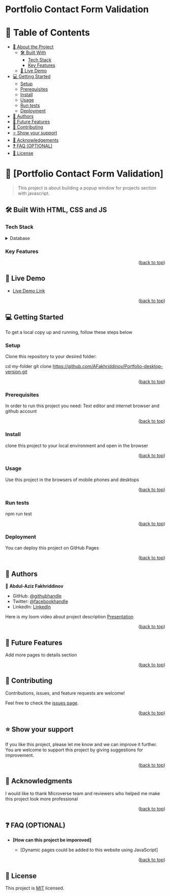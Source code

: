 
# Portfolio Contact Form Validation


<a name="readme-top"></a>

# 📗 Table of Contents

- [📖 About the Project](#about-project)
  - [🛠 Built With](#built-with)
    - [Tech Stack](#tech-stack)
    - [Key Features](#key-features)
  - [🚀 Live Demo](#live-demo)
- [💻 Getting Started](#getting-started)
  - [Setup](#setup)
  - [Prerequisites](#prerequisites)
  - [Install](#install)
  - [Usage](#usage)
  - [Run tests](#run-tests)
  - [Deployment](#deployment)
- [👥 Authors](#authors)
- [🔭 Future Features](#future-features)
- [🤝 Contributing](#contributing)
- [⭐️ Show your support](#support)
- [🙏 Acknowledgements](#acknowledgements)
- [❓ FAQ (OPTIONAL)](#faq)
- [📝 License](#license)



# 📖 [Portfolio Contact Form Validation] <a name="about-project"></a>


>This project is about building a popup window for projects section with javascript.


## 🛠 Built With <a name="built-with"> HTML, CSS and JS</a>

### Tech Stack <a name="tech-stack"></a>



<details>
<summary>Database</summary>
  <ul>
    <li><a href="#">Local server</a></li>
  </ul>
</details>

### Key Features <a name="key-features"></a>



<p align="right">(<a href="#readme-top">back to top</a>)</p>


 ## 🚀 Live Demo <a name="live-demo"></a>

- [Live Demo Link](https://afakhriddinov.github.io/Portfolio-desktop-version/)

<p align="right">(<a href="#readme-top">back to top</a>)</p> 



## 💻 Getting Started <a name="getting-started"></a>

To get a local copy up and running, follow these steps below

### Setup

Clone this repository to your desired folder:


  cd my-folder
  git clone https://github.com/AFakhriddinov/Portfolio-desktop-version.git

<p align="right">(<a href="#readme-top">back to top</a>)</p>

### Prerequisites

In order to run this project you need: Text editor and internet browser and github account

<p align="right">(<a href="#readme-top">back to top</a>)</p>

### Install

clone this project to your local environment and open in the browser

<p align="right">(<a href="#readme-top">back to top</a>)</p>

### Usage

Use this project in the browsers of mobile phones and desktops

<p align="right">(<a href="#readme-top">back to top</a>)</p>

### Run tests

npm run test

<p align="right">(<a href="#readme-top">back to top</a>)</p>

### Deployment

You can deploy this project on GitHub Pages

<p align="right">(<a href="#readme-top">back to top</a>)</p>


## 👥 Authors <a name="authors"></a>

👤 **Abdul-Aziz Fakhriddinov**

- GitHub: [@githubhandle](https://github.com/AFakhriddinov)
- Twitter: [@facebookhandle](https://www.facebook.com/abdulaziz.faxriddinov)
- LinkedIn: [LinkedIn](https://www.linkedin.com/in/abdul-aziz-fakhriddinov-5297a6107/)

Here is my loom video about project description [Presentation](https://www.loom.com/share/054692bcffce4dc7ad3982a5e2a27629)


<p align="right">(<a href="#readme-top">back to top</a>)</p>



## 🔭 Future Features <a name="future-features"></a>


Add more pages to details section

<p align="right">(<a href="#readme-top">back to top</a>)</p>



## 🤝 Contributing <a name="contributing"></a>

Contributions, issues, and feature requests are welcome!

Feel free to check the [issues page](../../issues/).

<p align="right">(<a href="#readme-top">back to top</a>)</p>



## ⭐️ Show your support <a name="support"></a>

If you like this project, please let me know and we can improve it further. You are welcome to support this project by giving suggestions for improvement.

<p align="right">(<a href="#readme-top">back to top</a>)</p>



## 🙏 Acknowledgments <a name="acknowledgements"></a>

I would like to thank Microverse team and reviewers who helped me make this project look more professional

<p align="right">(<a href="#readme-top">back to top</a>)</p>



## ❓ FAQ (OPTIONAL) <a name="faq"></a>

- **[How can this project be imporoved]**

  - [Dynamic pages could be added to this website using JavaScript]

<p align="right">(<a href="#readme-top">back to top</a>)</p>


## 📝 License <a name="license"></a>

This project is [MIT](https://github.com/AFakhriddinov/Portfolio-desktop-version/blob/desktop_version/LICENCE) licensed.
